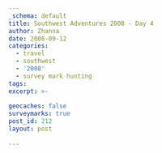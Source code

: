 ```yaml
---
_schema: default
title: Southwest Adventures 2008 - Day 4
author: Zhanna
date: 2008-09-12
categories:
  - travel
  - southwest
  - '2008'
  - survey mark hunting  
tags:
excerpt: >- 
  
geocaches: false
surveymarks: true
post_id: 212
layout: post
   
---
```


<!--
Monument Valley, UT/AZ

Food: Egg & government cheese sandwich, hash browns; 2 eggs, bacon, toast and pancakes with (!)margarine (R); juices and coffee; beef jerky and dried fruit; Hampton Inn: black bean soup with fry bread croutons, Navajo tacos for both, iced tea.

Notes: Horse on Highway!!!  No bath towels at Anasazi Inn - R: "Fred Harvey would be rolling in his grave!" and our attempts to get them.  Awesome drive around Monument Valley, stopped at many of the arts & crafts stands, ended up buying Kokopelli and turquoise turtle, John Ford's point and photo on horse!

"We followed our map across the country to find that where it showed the least, we found the most." Quote from old Goulding's guest book from a couple from Ardmore, PA.
-->


